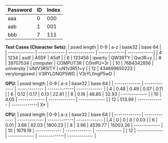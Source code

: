 
| Password  | ID | Index |
| ------------- | ------------- | ------------- |
| aaa | 0 | 000 |
| aab | 1 | 001 |
| bbb | 7 | 111 |





**Test Cases (Character Sets):**
| pswd length  | 0-9 | a-z | base32 | base 64 |
| ------------- | ------------- | ------------- | -------------| -------------|
| 4 | 1234 | asdf | A5DF | A5df |
| 6 | 123456 | qwerty | QW3RTY | Qw3R+y |
| 8 | 39707534 | computer | COMPUT3R | C0mPU+3r |
| 10 | 7684342856 | university | UNIV3R5ITY | uN1v3R51+y |
| 12 | 434699650223 | verylongpswd | V3RYLONGP5WD | V3rYL0ngP5wD |

**GPU:**
| pswd length  | 0-9 | a-z | base32 | base 64 |
| ------------- | ------------- | ------------- | -------------| ------------- |
| 4 | 0.48 | 0.49 | 0.07 | 0.11 |
| 6 | 0.12 | 0.17 | 0.13 | 22.81 |
| 8 | 0.16 | 48.85 | 32.93 | ------------- |
| 10 | 4.05 | ------------- | ------------- | ------------- |
| 12 | 513.99 | ------------- | -------------| X* |

**CPU:**
| pswd length  | 0-9 | a-z | base32 | base 64 |
| ------------- | ------------- | ------------- | -------------| ------------- |
| 4 | 0 | 0 | 0 | 0.03 |
| 6 | 0.01 | 3.66 | 82.03 | 1800.23 |
| 8 | 3.96 | 4539.77 | 15003.26 | ------------- |
| 10 | 1679.19 | ------------- | ------------- | ------------- |
| 12 | ------------- | ------------- | -------------| ------------- |



